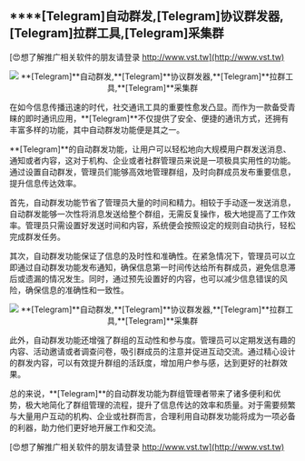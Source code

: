## ****[Telegram]**自动群发,**[Telegram]**协议群发器,**[Telegram]**拉群工具,**[Telegram]**采集群**

[😍想了解推广相关软件的朋友请登录 http://www.vst.tw](http://www.vst.tw)

 <center><img src="https://vst.tw/MP4/tuiguang/png/6.png" alt="**[Telegram]**自动群发,**[Telegram]**协议群发器,**[Telegram]**拉群工具,**[Telegram]**采集群"></center>

在如今信息传播迅速的时代，社交通讯工具的重要性愈发凸显。而作为一款备受青睐的即时通讯应用，**[Telegram]**不仅提供了安全、便捷的通讯方式，还拥有丰富多样的功能，其中自动群发功能便是其之一。

**[Telegram]**的自动群发功能，让用户可以轻松地向大规模用户群发送消息、通知或者内容，这对于机构、企业或者社群管理员来说是一项极具实用性的功能。通过设置自动群发，管理员们能够高效地管理群组，及时向群成员发布重要信息，提升信息传达效率。

首先，自动群发功能节省了管理员大量的时间和精力。相较于手动逐一发送消息，自动群发能够一次性将消息发送给整个群组，无需反复操作，极大地提高了工作效率。管理员只需设置好发送时间和内容，系统便会按照设定的规则自动执行，轻松完成群发任务。

其次，自动群发功能保证了信息的及时性和准确性。在紧急情况下，管理员可以立即通过自动群发功能发布通知，确保信息第一时间传达给所有群成员，避免信息滞后或遗漏的情况发生。同时，通过预先设置好的内容，也可以减少信息错误的风险，确保信息的准确性和一致性。

 <center><img src="https://vst.tw/MP4/tuiguang/png/6.png" alt="**[Telegram]**自动群发,**[Telegram]**协议群发器,**[Telegram]**拉群工具,**[Telegram]**采集群"></center>

此外，自动群发功能还增强了群组的互动性和参与度。管理员可以定期发送有趣的内容、活动邀请或者调查问卷，吸引群成员的注意并促进互动交流。通过精心设计的群发内容，可以有效提升群组的活跃度，增加用户参与感，达到更好的社群效果。

总的来说，**[Telegram]**的自动群发功能为群组管理者带来了诸多便利和优势，极大地简化了群组管理的流程，提升了信息传达的效率和质量。对于需要频繁与大量用户互动的机构、企业或社群而言，合理利用自动群发功能将成为一项必备的利器，助力他们更好地开展工作和交流。

[😍想了解推广相关软件的朋友请登录 http://www.vst.tw](http://www.vst.tw)




